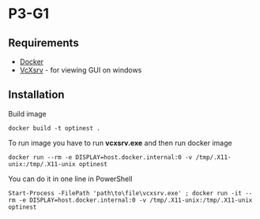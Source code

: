 # P3-G1

## Requirements

- [Docker](https://www.docker.com/products/docker-desktop/)
- [VcXsrv](https://sourceforge.net/projects/vcxsrv/) - for viewing GUI on windows

## Installation

Build image

    docker build -t optinest .

To run image you have to run **vcxsrv.exe** and then run docker image

    docker run --rm -e DISPLAY=host.docker.internal:0 -v /tmp/.X11-unix:/tmp/.X11-unix optinest

You can do it in one line in PowerShell

    Start-Process -FilePath 'path\to\file\vcxsrv.exe' ; docker run -it --rm -e DISPLAY=host.docker.internal:0 -v /tmp/.X11-unix:/tmp/.X11-unix optinest